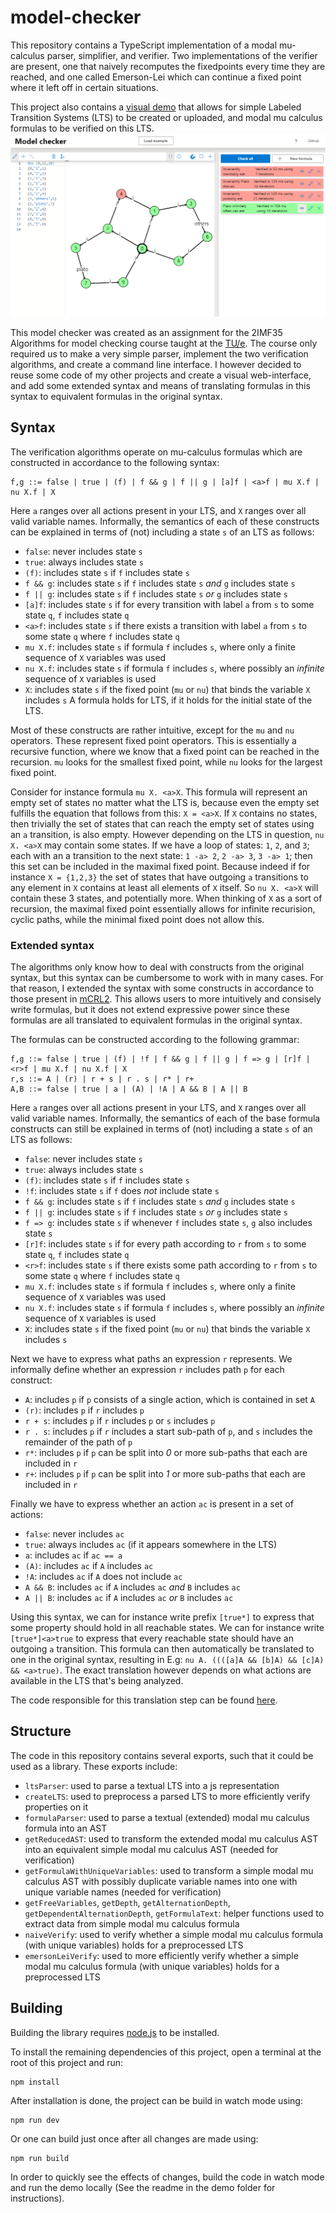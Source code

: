 # model-checker

This repository contains a TypeScript implementation of a modal mu-calculus parser, simplifier, and verifier. Two implementations of the verifier are present, one that naively recomputes the fixedpoints every time they are reached, and one called Emerson-Lei which can continue a fixed point where it left off in certain situations.

This project also contains a [visual demo](https://github.com/TarVK/model-checker) that allows for simple Labeled Transition Systems (LTS) to be created or uploaded, and modal mu calculus formulas to be verified on this LTS.
![Screenshot](./screenshot.png)

This model checker was created as an assignment for the 2IMF35 Algorithms for model checking course taught at the [TU/e](https://www.tue.nl/en/). The course only required us to make a very simple parser, implement the two verification algorithms, and create a command line interface. I however decided to reuse some code of my other projects and create a visual web-interface, and add some extended syntax and means of translating formulas in this syntax to equivalent formulas in the original syntax.

## Syntax

The verification algorithms operate on mu-calculus formulas which are constructed in accordance to the following syntax:

```
f,g ::= false | true | (f) | f && g | f || g | [a]f | <a>f | mu X.f | nu X.f | X
```

Here `a` ranges over all actions present in your LTS, and `X` ranges over all valid variable names.
Informally, the semantics of each of these constructs can be explained in terms of (not) including a state `s` of an LTS as follows:

-   `false`: never includes state `s`
-   `true`: always includes state `s`
-   `(f)`: includes state `s` if `f` includes state `s`
-   `f && g`: includes state `s` if `f` includes state `s` _and_ `g` includes state `s`
-   `f || g`: includes state `s` if `f` includes state `s` _or_ `g` includes state `s`
-   `[a]f`: includes state `s` if for every transition with label `a` from `s` to some state `q`, `f` includes state `q`
-   `<a>f`: includes state `s` if there exists a transition with label `a` from `s` to some state `q` where `f` includes state `q`
-   `mu X.f`: includes state `s` if formula `f` includes `s`, where only a finite sequence of `X` variables was used
-   `nu X.f`: includes state `s` if formula `f` includes `s`, where possibly an _infinite_ sequence of `X` variables is used
-   `X`: includes state `s` if the fixed point (`mu` or `nu`) that binds the variable `X` includes `s`
    A formula holds for LTS, if it holds for the initial state of the LTS.

Most of these constructs are rather intuitive, except for the `mu` and `nu` operators. These represent fixed point operators. This is essentially a recursive function, where we know that a fixed point can be reached in the recursion. `mu` looks for the smallest fixed point, while `nu` looks for the largest fixed point.

Consider for instance formula `mu X. <a>X`. This formula will represent an empty set of states no matter what the LTS is, because even the empty set fulfills the equation that follows from this: `X = <a>X`. If `X` contains no states, then trivially the set of states that can reach the empty set of states using an `a` transition, is also empty. However depending on the LTS in question, `nu X. <a>X` may contain some states. If we have a loop of states: `1`, `2`, and `3`; each with an a transition to the next state: `1 -a> 2`, `2 -a> 3`, `3 -a> 1`; then this set can be included in the maximal fixed point. Because indeed if for instance `X = {1,2,3}` the set of states that have outgoing `a` transitions to any element in `X` contains at least all elements of `X` itself. So `nu X. <a>X` will contain these 3 states, and potentially more. When thinking of `X` as a sort of recursion, the maximal fixed point essentially allows for infinite recurision, cyclic paths, while the minimal fixed point does not allow this.

### Extended syntax

The algorithms only know how to deal with constructs from the original syntax, but this syntax can be cumbersome to work with in many cases. For that reason, I extended the syntax with some constructs in accordance to those present in [mCRL2](https://www.mcrl2.org/). This allows users to more intuitively and consisely write formulas, but it does not extend expressive power since these formulas are all translated to equivalent formulas in the original syntax.

The formulas can be constructed according to the following grammar:

```
f,g ::= false | true | (f) | !f | f && g | f || g | f => g | [r]f | <r>f | mu X.f | nu X.f | X
r,s ::= A | (r) | r + s | r . s | r* | r+
A,B ::= false | true | a | (A) | !A | A && B | A || B
```

Here `a` ranges over all actions present in your LTS, and `X` ranges over all valid variable names.
Informally, the semantics of each of the base formula constructs can still be explained in terms of (not) including a state `s` of an LTS as follows:

-   `false`: never includes state `s`
-   `true`: always includes state `s`
-   `(f)`: includes state `s` if `f` includes state `s`
-   `!f`: includes state `s` if `f` does _not_ include state `s`
-   `f && g`: includes state `s` if `f` includes state `s` _and_ `g` includes state `s`
-   `f || g`: includes state `s` if `f` includes state `s` _or_ `g` includes state `s`
-   `f => g`: includes state `s` if whenever `f` includes state `s`, `g` also includes state `s`
-   `[r]f`: includes state `s` if for every path according to `r` from `s` to some state `q`, `f` includes state `q`
-   `<r>f`: includes state `s` if there exists some path according to `r` from `s` to some state `q` where `f` includes state `q`
-   `mu X.f`: includes state `s` if formula `f` includes `s`, where only a finite sequence of `X` variables was used
-   `nu X.f`: includes state `s` if formula `f` includes `s`, where possibly an _infinite_ sequence of `X` variables is used
-   `X`: includes state `s` if the fixed point (`mu` or `nu`) that binds the variable `X` includes `s`

Next we have to express what paths an expression `r` represents. We informally define whether an expression `r` includes path `p` for each construct:

-   `A`: includes `p` if `p` consists of a single action, which is contained in set `A`
-   `(r)`: includes `p` if `r` includes `p`
-   `r + s`: includes `p` if `r` includes `p` or `s` includes `p`
-   `r . s`: includes `p` if `r` includes a start sub-path of `p`, and `s` includes the remainder of the path of `p`
-   `r*`: includes `p` if `p` can be split into _0_ or more sub-paths that each are included in `r`
-   `r+`: includes `p` if `p` can be split into _1_ or more sub-paths that each are included in `r`

Finally we have to express whether an action `ac` is present in a set of actions:

-   `false`: never includes `ac`
-   `true`: always includes `ac` (if it appears somewhere in the LTS)
-   `a`: includes `ac` if `ac == a`
-   `(A)`: includes `ac` if `A` includes `ac`
-   `!A`: includes `ac` if `A` does not include `ac`
-   `A && B`: includes `ac` if `A` includes `ac` _and_ `B` includes `ac`
-   `A || B`: includes `ac` if `A` includes `ac` _or_ `B` includes `ac`

Using this syntax, we can for instance write prefix `[true*]` to express that some property should hold in all reachable states. We can for instance write `[true*]<a>true` to express that every reachable state should have an outgoing `a` transition.
This formula can then automatically be translated to one in the original syntax, resulting in E.g: `nu A. ((([a]A && [b]A) && [c]A) && <a>true)`. The exact translation however depends on what actions are available in the LTS that's being analyzed.

The code responsible for this translation step can be found [here](https://github.com/TarVK/model-checker/blob/main/src/formula/getReducedAST.ts).

## Structure

The code in this repository contains several exports, such that it could be used as a library.
These exports include:

-   `ltsParser`: used to parse a textual LTS into a js representation
-   `createLTS`: used to preprocess a parsed LTS to more efficiently verify properties on it
-   `formulaParser`: used to parse a textual (extended) modal mu calculus formula into an AST
-   `getReducedAST`: used to transform the extended modal mu calculus AST into an equivalent simple modal mu calculus AST (needed for verification)
-   `getFormulaWithUniqueVariables`: used to transform a simple modal mu calculus AST with possibly duplicate variable names into one with unique variable names (needed for verification)
-   `getFreeVariables`, `getDepth`, `getAlternationDepth`, `getDependentAlternationDepth`, `getFormulaText`: helper functions used to extract data from simple modal mu calculus formula
-   `naiveVerify`: used to verify whether a simple modal mu calculus formula (with unique variables) holds for a preprocessed LTS
-   `emersonLeiVerify`: used to more efficiently verify whether a simple modal mu calculus formula (with unique variables) holds for a preprocessed LTS

## Building

Building the library requires [node.js](https://nodejs.org/en/) to be installed.

To install the remaining dependencies of this project, open a terminal at the root of this project and run:

```
npm install
```

After installation is done, the project can be build in watch mode using:

```
npm run dev
```

Or one can build just once after all changes are made using:

```
npm run build
```

In order to quickly see the effects of changes, build the code in watch mode and run the demo locally (See the readme in the demo folder for instructions).
